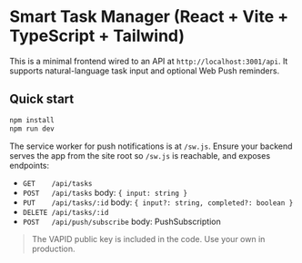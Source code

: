 # Smart Task Manager (React + Vite + TypeScript + Tailwind)

This is a minimal frontend wired to an API at `http://localhost:3001/api`.
It supports natural-language task input and optional Web Push reminders.

## Quick start

```bash
npm install
npm run dev
```

The service worker for push notifications is at `/sw.js`. Ensure your backend serves the app from the site root so `/sw.js` is reachable, and exposes endpoints:

- `GET    /api/tasks`
- `POST   /api/tasks`           body: `{ input: string }`
- `PUT    /api/tasks/:id`       body: `{ input?: string, completed?: boolean }`
- `DELETE /api/tasks/:id`
- `POST   /api/push/subscribe`  body: PushSubscription

> The VAPID public key is included in the code. Use your own in production.
